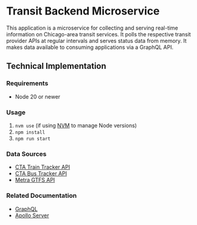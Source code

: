 # Transit Backend Microservice
This application is a microservice for collecting and serving real-time information on Chicago-area transit services. It polls the respective transit provider APIs at regular intervals and serves status data from memory.  It makes data available to consuming applications via a GraphQL API.

## Technical Implementation
### Requirements
* Node 20 or newer

### Usage
1. `nvm use` (if using [NVM](https://github.com/nvm-sh/nvm) to manage Node versions)
2. `npm install`
3. `npm run start`

### Data Sources
* [CTA Train Tracker API](https://www.transitchicago.com/developers/traintracker/)
* [CTA Bus Tracker API](https://www.transitchicago.com/developers/bustracker/)
* [Metra GTFS API](https://metra.com/developers)

### Related Documentation
* [GraphQL](https://graphql.org/learn/)
* [Apollo Server](https://www.apollographql.com/docs/apollo-server/)
